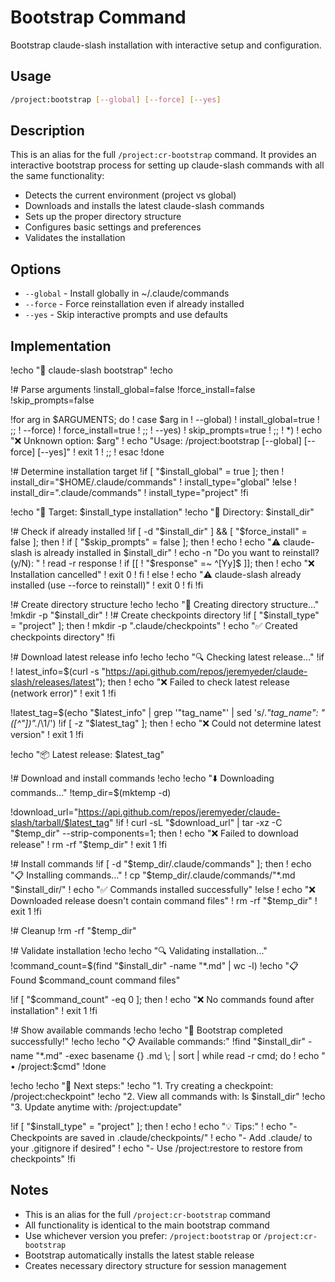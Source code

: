 # Bootstrap Command

Bootstrap claude-slash installation with interactive setup and configuration.

## Usage

```bash
/project:bootstrap [--global] [--force] [--yes]
```

## Description

This is an alias for the full `/project:cr-bootstrap` command. It provides an interactive bootstrap process for setting up claude-slash commands with all the same functionality:

- Detects the current environment (project vs global)
- Downloads and installs the latest claude-slash commands
- Sets up the proper directory structure
- Configures basic settings and preferences
- Validates the installation

## Options

- `--global` - Install globally in ~/.claude/commands
- `--force` - Force reinstallation even if already installed
- `--yes` - Skip interactive prompts and use defaults

## Implementation

!echo "🚀 claude-slash bootstrap"
!echo

!# Parse arguments
!install_global=false
!force_install=false
!skip_prompts=false

!for arg in $ARGUMENTS; do
!    case $arg in
!        --global)
!            install_global=true
!            ;;
!        --force)
!            force_install=true
!            ;;
!        --yes)
!            skip_prompts=true
!            ;;
!        *)
!            echo "❌ Unknown option: $arg"
!            echo "Usage: /project:bootstrap [--global] [--force] [--yes]"
!            exit 1
!            ;;
!    esac
!done

!# Determine installation target
!if [ "$install_global" = true ]; then
!    install_dir="$HOME/.claude/commands"
!    install_type="global"
!else
!    install_dir=".claude/commands"
!    install_type="project"
!fi

!echo "🎯 Target: $install_type installation"
!echo "📁 Directory: $install_dir"

!# Check if already installed
!if [ -d "$install_dir" ] && [ "$force_install" = false ]; then
!    if [ "$skip_prompts" = false ]; then
!        echo
!        echo "⚠️  claude-slash is already installed in $install_dir"
!        echo -n "Do you want to reinstall? (y/N): "
!        read -r response
!        if [[ ! "$response" =~ ^[Yy]$ ]]; then
!            echo "❌ Installation cancelled"
!            exit 0
!        fi
!    else
!        echo "⚠️  claude-slash already installed (use --force to reinstall)"
!        exit 0
!    fi
!fi

!# Create directory structure
!echo
!echo "📁 Creating directory structure..."
!mkdir -p "$install_dir"
!
!# Create checkpoints directory
!if [ "$install_type" = "project" ]; then
!    mkdir -p ".claude/checkpoints"
!    echo "✅ Created checkpoints directory"
!fi

!# Download latest release info
!echo
!echo "🔍 Checking latest release..."
!if ! latest_info=$(curl -s "https://api.github.com/repos/jeremyeder/claude-slash/releases/latest"); then
!    echo "❌ Failed to check latest release (network error)"
!    exit 1
!fi

!latest_tag=$(echo "$latest_info" | grep '"tag_name"' | sed 's/.*"tag_name": *"\([^"]*\)".*/\1/')
!if [ -z "$latest_tag" ]; then
!    echo "❌ Could not determine latest version"
!    exit 1
!fi

!echo "📦 Latest release: $latest_tag"

!# Download and install commands
!echo
!echo "⬇️  Downloading commands..."
!temp_dir=$(mktemp -d)

!download_url="https://api.github.com/repos/jeremyeder/claude-slash/tarball/$latest_tag"
!if ! curl -sL "$download_url" | tar -xz -C "$temp_dir" --strip-components=1; then
!    echo "❌ Failed to download release"
!    rm -rf "$temp_dir"
!    exit 1
!fi

!# Install commands
!if [ -d "$temp_dir/.claude/commands" ]; then
!    echo "📋 Installing commands..."
!    cp "$temp_dir/.claude/commands/"*.md "$install_dir/"
!    echo "✅ Commands installed successfully"
!else
!    echo "❌ Downloaded release doesn't contain command files"
!    rm -rf "$temp_dir"
!    exit 1
!fi

!# Cleanup
!rm -rf "$temp_dir"

!# Validate installation
!echo
!echo "🔍 Validating installation..."
!command_count=$(find "$install_dir" -name "*.md" | wc -l)
!echo "📋 Found $command_count command files"

!if [ "$command_count" -eq 0 ]; then
!    echo "❌ No commands found after installation"
!    exit 1
!fi

!# Show available commands
!echo
!echo "🎉 Bootstrap completed successfully!"
!echo
!echo "📋 Available commands:"
!find "$install_dir" -name "*.md" -exec basename {} .md \; | sort | while read -r cmd; do
!    echo "  • /project:$cmd"
!done

!echo
!echo "🎯 Next steps:"
!echo "1. Try creating a checkpoint: /project:checkpoint"
!echo "2. View all commands with: ls $install_dir"
!echo "3. Update anytime with: /project:update"

!if [ "$install_type" = "project" ]; then
!    echo
!    echo "💡 Tips:"
!    echo "- Checkpoints are saved in .claude/checkpoints/"
!    echo "- Add .claude/ to your .gitignore if desired"
!    echo "- Use /project:restore to restore from checkpoints"
!fi

## Notes

- This is an alias for the full `/project:cr-bootstrap` command
- All functionality is identical to the main bootstrap command
- Use whichever version you prefer: `/project:bootstrap` or `/project:cr-bootstrap`
- Bootstrap automatically installs the latest stable release
- Creates necessary directory structure for session management